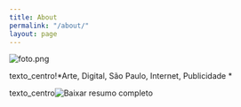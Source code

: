 ```yaml
---
title: About
permalink: "/about/"
layout: page
---
```


![foto.png](/uploads/foto.png)




texto_centro!*Arte, Digital, São Paulo, Internet, Publicidade
*

texto_centro![*Baixar resumo completo*](http://bit.ly/2vuv1jl)